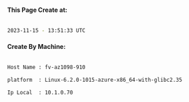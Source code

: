 
   
#### This Page Create at:

```bash

2023-11-15 - 13:51:33 UTC

```

#### Create By Machine:

```bash

Host Name : fv-az1098-910

platform  : Linux-6.2.0-1015-azure-x86_64-with-glibc2.35

Ip Local  : 10.1.0.70

```

